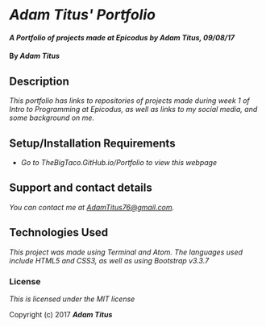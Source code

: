 # _Adam Titus' Portfolio_

#### _A Portfolio of projects made at Epicodus by Adam Titus, 09/08/17_

#### By _**Adam Titus**_

## Description

_This portfolio has links to repositories of projects made during week 1 of Intro to Programming at Epicodus, as well as links to my social media, and some background on me._

## Setup/Installation Requirements

* _Go to TheBigTaco.GitHub.io/Portfolio to view this webpage_

## Support and contact details

_You can contact me at AdamTitus76@gmail.com._

## Technologies Used

_This project was made using Terminal and Atom. The languages used include HTML5 and CSS3, as well as using Bootstrap v3.3.7_

### License

*This is licensed under the MIT license*

Copyright (c) 2017 **_Adam Titus_**
